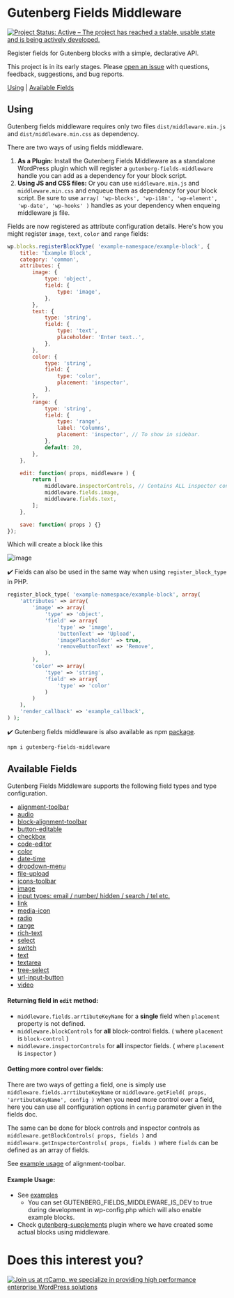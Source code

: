 # Gutenberg Fields Middleware

[![Project Status: Active – The project has reached a stable, usable state and is being actively developed.](https://www.repostatus.org/badges/latest/active.svg)](https://www.repostatus.org/#active)

Register fields for Gutenberg blocks with a simple, declarative API.

This project is in its early stages. Please [open an issue](https://github.com/rtCamp/gutenberg-fields-middleware/issues) with questions, feedback, suggestions, and bug reports.

[Using](#using) | [Available Fields](#available-fields)



## Using 

Gutenberg fields middleware requires only two files `dist/middleware.min.js` and `dist/middleware.min.css` as dependency. 

There are two ways of using fields middleware.

1. **As a Plugin:** Install the Gutenberg Fields Middleware as a standalone WordPress plugin which will register a `gutenberg-fields-middleware` handle you can add as a dependency for your block script.
2. **Using JS and CSS files:** Or you can use `middleware.min.js` and `middleware.min.css` and enqueue them as dependency for your block script. Be sure to use `array( 'wp-blocks', 'wp-i18n', 'wp-element', 'wp-date', 'wp-hooks' )` handles as your dependency when enqueing middleware js file.

Fields are now registered as attribute configuration details. Here's how you might register `image`, `text`, `color` and `range` fields:

```js
wp.blocks.registerBlockType( 'example-namespace/example-block', {
	title: 'Example Block',
	category: 'common',
	attributes: {
		image: {
			type: 'object',
			field: {
				type: 'image',
			},
		},
		text: {
			type: 'string',
			field: {
				type: 'text',
				placeholder: 'Enter text..',
			},
		},
		color: {
			type: 'string',
			field: {
				type: 'color',
				placement: 'inspector',
			},
		},
		range: {
			type: 'string',
			field: {
				type: 'range',
				label: 'Columns',
				placement: 'inspector', // To show in sidebar.
			},
			default: 20,
		},
	},

	edit: function( props, middleware ) {
		return [
			middleware.inspectorControls, // Contains ALL inspector controls.
			middleware.fields.image,
			middleware.fields.text,
		];
	},

	save: function( props ) {}
});
```

Which will create a block like this

![image](https://user-images.githubusercontent.com/6297436/39425913-3c4c7260-4c9b-11e8-8e68-7e19b6df1d43.png)



✔️ Fields can also be used in the same way when using `register_block_type` in PHP.

```php
register_block_type( 'example-namespace/example-block', array(
	'attributes' => array(
		'image' => array(
			'type' => 'object',
			'field' => array(
				'type' => 'image',
				'buttonText' => 'Upload',
				'imagePlaceholder' => true,
				'removeButtonText' => 'Remove',
			),
		),
		'color' => array(
			'type' => 'string',
			'field' => array(
				'type' => 'color'
			)
		)
	),
	'render_callback' => 'example_callback',
) );
```



✔️ Gutenberg fields middleware is also available as npm [package](https://www.npmjs.com/package/gutenberg-fields-middleware).

```bash
npm i gutenberg-fields-middleware
```



## Available Fields

Gutenberg Fields Middleware supports the following field types and type configuration.

- [alignment-toolbar](docs/alignment-toolbar.md)
- [audio](docs/audio.md)
- [block-alignment-toolbar](docs/block-alignment-toolbar.md)
- [button-editable](docs/button-editable.md)
- [checkbox](docs/checkbox.md)
- [code-editor](docs/code-editor.md)
- [color](docs/color.md)
- [date-time](docs/date-time.md)
- [dropdown-menu](docs/dropdown-menu.md)
- [file-upload](docs/file-upload.md)
- [icons-toolbar](docs/icons-toolbar.md)
- [image](docs/image.md)
- [input types: email / number/ hidden / search / tel etc.](docs/input.md)
- [link](docs/link.md)
- [media-icon](docs/media-icon.md)
- [radio](docs/radio.md)
- [range](docs/range.md)
- [rich-text](docs/rich-text.md)
- [select](docs/select.md)
- [switch](docs/switch.md)
- [text](docs/text.md)
- [textarea](docs/textarea.md)
- [tree-select](docs/tree-select.md)
- [url-input-button](docs/url-input-button.md)
- [video](docs/video.md)




#### Returning field in `edit` method:

- `middleware.fields.arrtibuteKeyName` for a **single** field when `placement` property is not defined.
- `middleware.blockControls` for **all** block-control fields. ( where `placement` is `block-control` ) 
- `middleware.inspectorControls` for **all** inspector fields. ( where `placement` is `inspector` )



#### Getting more control over fields:

There are two ways of getting a field, one is simply use `middleware.fields.arrtibuteKeyName` or `middleware.getField( props, 'arrtibuteKeyName', config )` when you need more control over a field, here you can use all configuration options in `config` parameter given in the fields doc.

The same can be done for block controls and inspector controls as `middleware.getBlockControls( props, fields )` and `middleware.getInspectorControls( props, fields )` where `fields` can be defined as an array of fields.

See [example usage](docs/alignment-toolbar.md#example-usage--es5-) of alignment-toolbar.



#### Example Usage:

- See [examples](examples/)
	* You can set GUTENBERG_FIELDS_MIDDLEWARE_IS_DEV to true during development in wp-config.php which will also enable example blocks. 
- Check [gutenberg-supplements](https://github.com/rtCamp/gutenberg-supplements) plugin where we have created some actual blocks using middleware.

# Does this interest you?

<a href="https://rtcamp.com/"><img src="https://rtcamp.com/wp-content/uploads/2019/04/github-banner@2x.png" alt="Join us at rtCamp, we specialize in providing high performance enterprise WordPress solutions"></a>
